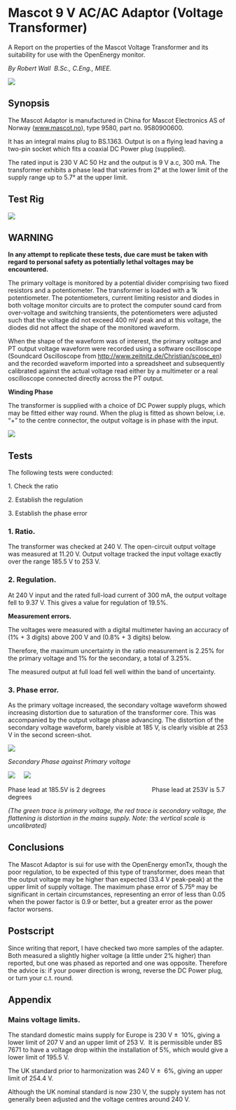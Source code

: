 # Mascot 9 V AC/AC Adaptor (Voltage Transformer)

A Report on the properties of the Mascot Voltage Transformer and its suitability for use with the OpenEnergy monitor.

_By Robert Wall  B.Sc., C.Eng., MIEE._

![](files/mascotreport/mascot_report04.jpg)

## Synopsis

The Mascot Adaptor is manufactured in China for Mascot Electronics AS of Norway (www.mascot.no), type 9580, part no. 9580900600.

It has an integral mains plug to BS.1363\. Output is on a flying lead having a two-pin socket which fits a coaxial DC Power plug (supplied).

The rated input is 230 V AC 50 Hz and the output is 9 V a.c, 300 mA. The transformer exhibits a phase lead that varies from 2° at the lower limit of the supply range up to 5.7° at the upper limit.

## Test Rig

![](files/mascotreport/mascot_report06.png)

## WARNING

**In any attempt to replicate these tests, due care must be taken with regard to personal safety as potentially lethal voltages may be encountered.**

The primary voltage is monitored by a potential divider comprising two fixed resistors and a potentiometer. The transformer is loaded with a 1k potentiometer. The potentiometers, current limiting resistor and diodes in both voltage monitor circuits are to protect the computer sound card from over-voltage and switching transients, the potentiometers were adjusted such that the voltage did not exceed 400 mV peak and at this voltage, the diodes did not affect the shape of the monitored waveform. 

When the shape of the waveform was of interest, the primary voltage and PT output voltage waveform were recorded using a software oscilloscope (Soundcard Oscilloscope from http://www.zeitnitz.de/Christian/scope_en) and the recorded waveform imported into a spreadsheet and subsequently calibrated against the actual voltage read either by a multimeter or a real oscilloscope connected directly across the PT output.

**Winding Phase**

The transformer is supplied with a choice of DC Power supply plugs, which may be fitted either way round. When the plug is fitted as shown below, i.e. “+” to the centre connector, the output voltage is in phase with the input.

![](files/mascotreport/mascot_report07.png)

## Tests

The following tests were conducted:

1\. Check the ratio

2\. Establish the regulation

3\. Establish the phase error

### 1\. Ratio.

The transformer was checked at 240 V. The open-circuit output voltage was measured at 11.20 V. Output voltage tracked the input voltage exactly over the range 185.5 V to 253 V.

### 2\. Regulation.

At 240 V input and the rated full-load current of 300 mA, the output voltage fell to 9.37 V. This gives a value for regulation of 19.5%.

**Measurement errors.**

The voltages were measured with a digital multimeter having an accuracy of (1% + 3 digits) above 200 V and (0.8% + 3 digits) below.

Therefore, the maximum uncertainty in the ratio measurement is 2.25% for the primary voltage and 1% for the secondary, a total of 3.25%.

The measured output at full load fell well within the band of uncertainty.

### 3\. Phase error.

As the primary voltage increased, the secondary voltage waveform showed increasing distortion due to saturation of the transformer core. This was accompanied by the output voltage phase advancing. The distortion of the secondary voltage waveform, barely visible at 185 V, is clearly visible at 253 V in the second screen-shot.

![](files/mascotreport/mascot_report05.png)

_Secondary Phase against Primary voltage_

![](files/mascotreport/mascot_report01.jpg)     ![](files/mascotreport/mascot_report03.jpg)

Phase lead at 185.5V is 2 degrees                           Phase lead at 253V is 5.7 degrees

_(The green trace is primary voltage, the red trace is secondary voltage, the flattening is distortion in the mains supply. Note: the vertical scale is uncalibrated)_

## Conclusions

The Mascot Adaptor is sui for use with the OpenEnergy emonTx, though the poor regulation, to be expected of this type of transformer, does mean that the output voltage may be higher than expected (33.4 V peak-peak) at the upper limit of supply voltage. The maximum phase error of 5.75º may be significant in certain circumstances, representing an error of less than 0.05 when the power factor is 0.9 or better, but a greater error as the power factor worsens.

## Postscript

Since writing that report, I have checked two more samples of the adapter. Both measured a slightly higher voltage (a little under 2% higher) than reported, but one was phased as reported and one was opposite. Therefore the advice is: if your power direction is wrong, reverse the DC Power plug, or turn your c.t. round.

## Appendix

### Mains voltage limits.

The standard domestic mains supply for Europe is 230 V ±  10%, giving a lower limit of 207 V and an upper limit of 253 V.  It is permissible under BS 7671 to have a voltage drop within the installation of 5%, which would give a lower limit of 195.5 V.

The UK standard prior to harmonization was 240 V ±  6%, giving an upper limit of 254.4 V.

Although the UK nominal standard is now 230 V, the supply system has not generally been adjusted and the voltage centres around 240 V.
